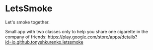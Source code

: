 # LetsSmoke
Let's smoke together.


Small app with two classes only to help you share one cigarette in the company of friends: https://play.google.com/store/apps/details?id=io.github.tonyshkurenko.letssmoke

